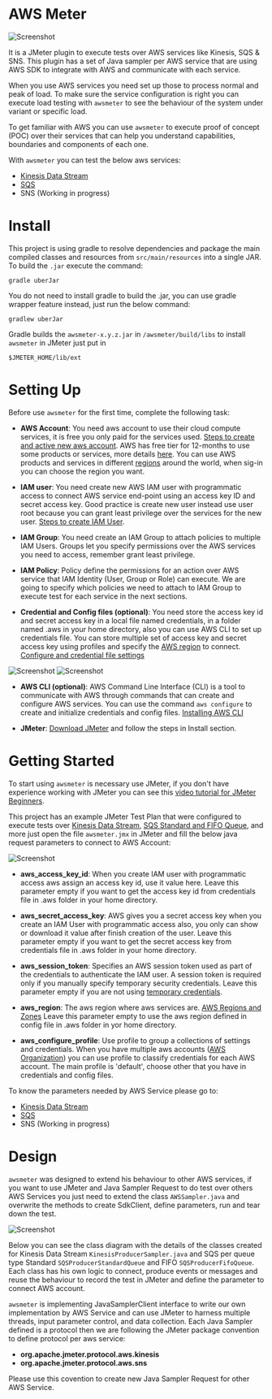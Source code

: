 # AWS Meter

![Screenshot](https://raw.githubusercontent.com/JoseLuisSR/awsmeter/main/doc/img/awsmeter-kinesis-context-view.png)

It is a JMeter plugin to execute tests over AWS services like Kinesis, SQS & SNS. This plugin has a set 
of Java sampler per AWS service that are using AWS SDK to integrate with AWS and communicate with each service.

When you use AWS services you need set up those to process normal and peak of load. To make sure the service 
configuration is right you can execute load testing with `awsmeter` to see the behaviour of the system under 
variant or specific load. 

To get familiar with AWS you can use `awsmeter` to execute proof of concept (POC) over their services that 
can help you understand capabilities, boundaries and components of each one.

With `awsmeter` you can test the below aws services:

* [Kinesis Data Stream](https://github.com/JoseLuisSR/awsmeter/tree/main/src/main/java/org/apache/jmeter/protocol/aws/kinesis)
* [SQS](https://github.com/JoseLuisSR/awsmeter/tree/main/src/main/java/org/apache/jmeter/protocol/aws/sqs) 
* SNS (Working in progress)

# Install

This project is using gradle to resolve dependencies and package the main compiled classes and resources 
from `src/main/resources` into a single JAR. To build the `.jar` execute the command:

    gradle uberJar

You do not need to install gradle to build the .jar, you can use gradle wrapper feature instead, just run 
the below command:

    gradlew uberJar

Gradle builds the `awsmeter-x.y.z.jar` in `/awsmeter/build/libs` to install `awsmeter` in JMeter just put in 

    $JMETER_HOME/lib/ext

# Setting Up

Before use `awsmeter` for the first time, complete the following task:

* **AWS Account**: You need aws account to use their cloud compute services, it is free you only paid for 
  the services used. [Steps to create and active new aws account](https://aws.amazon.com/premiumsupport/knowledge-center/create-and-activate-aws-account/). 
  AWS has free tier for 12-months to use some products or services, more details [here](https://aws.amazon.com/free).
  You can use AWS products and services in different [regions](https://infrastructure.aws/) around the world, when sig-in you can choose the region you want.
  

* **IAM user**: You need create new AWS IAM user with programmatic access to connect AWS service end-point 
  using an access key ID and secret access key. Good practice is create new user instead use user root 
  because you can grant least privilege over the services for the new user. [Steps to create IAM User](https://docs.aws.amazon.com/IAM/latest/UserGuide/id_users_create.html).
  

* **IAM Group**: You need create an IAM Group to attach policies to multiple IAM Users. Groups let you specify 
  permissions over the AWS services you need to access, remember grant least privilege.
  

* **IAM Policy**: Policy define the permissions for an action over AWS service that IAM Identity (User, 
  Group or Role) can execute. We are going to specify  which policies we need to attach to IAM Group 
  to execute test for each service in the next sections.
  

* **Credential and Config files (optional)**: You need store the access key id and secret access key in a local file named 
  credentials, in a folder named .aws in your home directory, also you can use AWS CLI to set up 
  credentials file. You can store multiple set of access key and secret access key using profiles and 
  specify the [AWS region](https://infrastructure.aws/) to connect. [Configure and credential file settings](https://docs.aws.amazon.com/cli/latest/userguide/cli-configure-files.html)

![Screenshot](https://raw.githubusercontent.com/JoseLuisSR/awsmeter/main/doc/img/credentials-file.png) 
![Screenshot](https://raw.githubusercontent.com/JoseLuisSR/awsmeter/main/doc/img/config-file.png)


* **AWS CLI (optional)**: AWS Command Line Interface (CLI) is a tool to communicate with AWS through 
  commands that can create and configure AWS services. You can use the command `aws configure` to create 
  and initialize credentials and config files. [Installing AWS CLI](https://docs.aws.amazon.com/cli/latest/userguide/cli-chap-install.html)
  

* **JMeter**: [Download JMeter](https://jmeter.apache.org/download_jmeter.cgi) and follow the steps in Install section.
  
# Getting Started

To start using `awsmeter` is necessary use JMeter, if you don't have experience working with JMeter you can see
this [video tutorial for JMeter Beginners](https://youtube.com/playlist?list=PLhW3qG5bs-L-zox1h3eIL7CZh5zJmci4c).

This project has an example JMeter Test Plan that were configured to execute tests over [Kinesis Data Stream](https://github.com/JoseLuisSR/awsmeter/tree/main/src/main/java/org/apache/jmeter/protocol/aws/kinesis), 
[SQS Standard and FIFO Queue](https://github.com/JoseLuisSR/awsmeter/tree/main/src/main/java/org/apache/jmeter/protocol/aws/sqs), and more just open the file `awsmeter.jmx` in JMeter and fill the below java request parameters to connect to AWS Account:

![Screenshot](https://raw.githubusercontent.com/JoseLuisSR/awsmeter/main/doc/img/awsmeter-parameters.png)

* **aws_access_key_id**: When you create IAM user with programmatic access aws assign an access key id, use it value here.
  Leave this parameter empty if you want to get the access key id from credentials file in .aws folder in your home directory.
  

* **aws_secret_access_key**: AWS gives you a secret access key when you create an IAM User with programmatic access also, 
  you only can show or download it value after finish creation of the user. Leave this parameter empty if you want to get 
  the secret access key from credentials file in .aws folder in your home directory.
  

* **aws_session_token**: Specifies an AWS session token used as part of the credentials to authenticate the IAM user. 
  A session token is required only if you manually specify temporary security credentials. Leave this parameter empty 
  if you are not using [temporary credentials](https://docs.aws.amazon.com/IAM/latest/UserGuide/id_credentials_temp_use-resources.html).
  

* **aws_region**: The aws region where aws services are. [AWS Regions and Zones](https://docs.aws.amazon.com/AWSEC2/latest/UserGuide/using-regions-availability-zones.html)
Leave this parameter empty to use the aws region defined in config file in .aws folder in yor home directory.
  

* **aws_configure_profile**: Use profile to group a collections of settings and credentials. When you have multiple aws accounts ([AWS Organization](https://aws.amazon.com/organizations/)) 
  you can use profile to classify credentials for each AWS account. The main profile is 'default', choose other that you have in credentials and config files.


To know the parameters needed by AWS Service please go to:

* [Kinesis Data Stream](https://github.com/JoseLuisSR/awsmeter/tree/main/src/main/java/org/apache/jmeter/protocol/aws/kinesis)
* [SQS](https://github.com/JoseLuisSR/awsmeter/tree/main/src/main/java/org/apache/jmeter/protocol/aws/sqs)
* SNS (Working in progress)


# Design

`awsmeter` was designed to extend his behaviour to other AWS services, if you want to use JMeter and Java Sampler Request to do test over others AWS Services you just need to extend the class `AWSSampler.java` and overwrite the methods to create SdkClient, define parameters, run and tear down the test.

![Screenshot](https://raw.githubusercontent.com/JoseLuisSR/awsmeter/main/doc/img/awsmeter-class-diagram.png)

Below you can see the class diagram with the details of the classes created for Kinesis Data Stream `KinesisProducerSampler.java` and SQS per queue type Standard `SQSProducerStandardQueue` and FIFO `SQSProducerFifoQueue`. Each class has his own logic to connect, produce events or messages and reuse the behaviour to record the test in JMeter and define the parameter to connect AWS account.

`awsmeter` is implementing JavaSamplerClient interface to write our own implementation by AWS Service and can use JMeter to harness multiple threads, input parameter control, and data collection. Each Java Sampler defined is a protocol then we are following the JMeter package convention to define protocol per aws service:

* **org.apache.jmeter.protocol.aws.kinesis**
* **org.apache.jmeter.protocol.aws.sns**

Please use this covention to create new Java Sampler Request for other AWS Service.